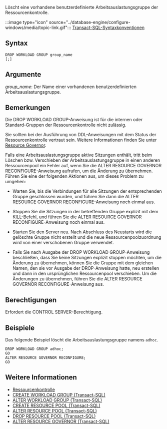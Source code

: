 Löscht eine vorhandene benutzerdefinierte Arbeitsauslastungsgruppe der Ressourcenkontrolle.

:::image type="icon" source="../database-engine/configure-windows/media/topic-link.gif"::: [Transact-SQL-Syntaxkonventionen](../t-sql/language-elements/transact-sql-syntax-conventions-transact-sql.md)

## <a name="syntax"></a>Syntax

```syntaxsql
DROP WORKLOAD GROUP group_name
[;]
```

## <a name="arguments"></a>Argumente

*group_name*: Der Name einer vorhandenen benutzerdefinierten Arbeitsauslastungsgruppe.

## <a name="remarks"></a>Bemerkungen

Die DROP WORKLOAD GROUP-Anweisung ist für die internen oder Standard-Gruppen der Ressourcenkontrolle nicht zulässig.

Sie sollten bei der Ausführung von DDL-Anweisungen mit dem Status der Ressourcenkontrolle vertraut sein. Weitere Informationen finden Sie unter [Resource Governor](../relational-databases/resource-governor/resource-governor.md).

Falls eine Arbeitsauslastungsgruppe aktive Sitzungen enthält, tritt beim Löschen bzw. Verschieben der Arbeitsauslastungsgruppe in einen anderen Ressourcenpool ein Fehler auf, wenn Sie die ALTER RESOURCE GOVERNOR RECONFIGURE-Anweisung aufrufen, um die Änderung zu übernehmen. Führen Sie eine der folgenden Aktionen aus, um dieses Problem zu umgehen:

- Warten Sie, bis die Verbindungen für alle Sitzungen der entsprechenden Gruppe geschlossen wurden, und führen Sie dann die ALTER RESOURCE GOVERNOR RECONFIGURE-Anweisung noch einmal aus.

- Stoppen Sie die Sitzungen in der betreffenden Gruppe explizit mit dem KILL-Befehl, und führen Sie die ALTER RESOURCE GOVERNOR RECONFIGURE-Anweisung noch einmal aus.

- Starten Sie den Server neu. Nach Abschluss des Neustarts wird die gelöschte Gruppe nicht erstellt und die neue Ressourcenpoolzuordnung wird von einer verschobenen Gruppe verwendet.

- Falls Sie nach Ausgabe der DROP WORKLOAD GROUP-Anweisung beschließen, dass Sie keine Sitzungen explizit stoppen möchten, um die Änderung zu übernehmen, können Sie die Gruppe mit dem gleichen Namen, den sie vor Ausgabe der DROP-Anweisung hatte, neu erstellen und dann in den ursprünglichen Ressourcenpool verschieben. Um die Änderungen zu übernehmen, führen Sie die ALTER RESOURCE GOVERNOR RECONFIGURE-Anweisung aus.

## <a name="permissions"></a>Berechtigungen

Erfordert die CONTROL SERVER-Berechtigung.

## <a name="examples"></a>Beispiele

Das folgende Beispiel löscht die Arbeitsauslastungsgruppe namens `adhoc`.

```
DROP WORKLOAD GROUP adhoc;
GO
ALTER RESOURCE GOVERNOR RECONFIGURE;
GO
```

## <a name="see-also"></a>Weitere Informationen

- [Ressourcenkontrolle](../relational-databases/resource-governor/resource-governor.md)
- [CREATE WORKLOAD GROUP &#40;Transact-SQL&#41;](../t-sql/statements/create-workload-group-transact-sql.md)  
- [ALTER WORKLOAD GROUP &#40;Transact-SQL&#41;](../t-sql/statements/alter-workload-group-transact-sql.md)
- [CREATE RESOURCE POOL &#40;Transact-SQL&#41;](../t-sql/statements/create-resource-pool-transact-sql.md)
- [ALTER RESOURCE POOL &#40;Transact-SQL&#41;](../t-sql/statements/alter-resource-pool-transact-sql.md)
- [DROP RESOURCE POOL &#40;Transact-SQL&#41;](../t-sql/statements/drop-resource-pool-transact-sql.md)
- [ALTER RESOURCE GOVERNOR &#40;Transact-SQL&#41;](../t-sql/statements/alter-resource-governor-transact-sql.md)  